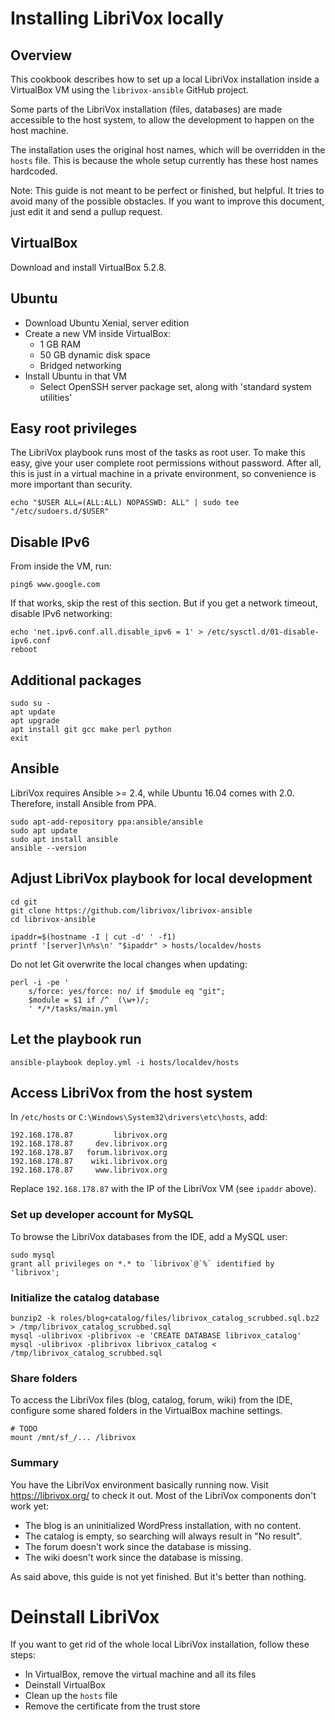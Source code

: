 # Installing LibriVox locally

## Overview

This cookbook describes how to set up a local LibriVox installation
inside a VirtualBox VM using the `librivox-ansible` GitHub project.

Some parts of the LibriVox installation (files, databases) are made
accessible to the host system, to allow the development to happen
on the host machine.

The installation uses the original host names, which will be overridden
in the `hosts` file. This is because the whole setup currently has these
host names hardcoded.

Note: This guide is not meant to be perfect or finished, but helpful.
It tries to avoid many of the possible obstacles. 
If you want to improve this document, just edit it and send a pullup
request.

## VirtualBox

Download and install VirtualBox 5.2.8.

## Ubuntu

* Download Ubuntu Xenial, server edition
* Create a new VM inside VirtualBox:
    * 1 GB RAM
    * 50 GB dynamic disk space
    * Bridged networking
* Install Ubuntu in that VM
    * Select OpenSSH server package set, along with 'standard system utilities'

## Easy root privileges

The LibriVox playbook runs most of the tasks as root user.
To make this easy, give your user complete root permissions without password.
After all, this is just in a virtual machine in a private environment,
so convenience is more important than security.

    echo "$USER ALL=(ALL:ALL) NOPASSWD: ALL" | sudo tee "/etc/sudoers.d/$USER"

## Disable IPv6

From inside the VM, run:

    ping6 www.google.com

If that works, skip the rest of this section.
But if you get a network timeout, disable IPv6 networking:

    echo 'net.ipv6.conf.all.disable_ipv6 = 1' > /etc/sysctl.d/01-disable-ipv6.conf
    reboot

## Additional packages

    sudo su -
    apt update
    apt upgrade
    apt install git gcc make perl python
    exit

## Ansible

LibriVox requires Ansible >= 2.4, while Ubuntu 16.04 comes with 2.0.
Therefore, install Ansible from PPA.

    sudo apt-add-repository ppa:ansible/ansible
    sudo apt update
    sudo apt install ansible
    ansible --version

## Adjust LibriVox playbook for local development

    cd git
    git clone https://github.com/librivox/librivox-ansible
    cd librivox-ansible

    ipaddr=$(hostname -I | cut -d' ' -f1)
    printf '[server]\n%s\n' "$ipaddr" > hosts/localdev/hosts

Do not let Git overwrite the local changes when updating:

    perl -i -pe '
        s/force: yes/force: no/ if $module eq "git";
        $module = $1 if /^  (\w+)/;
        ' */*/tasks/main.yml

## Let the playbook run

    ansible-playbook deploy.yml -i hosts/localdev/hosts

## Access LibriVox from the host system

In `/etc/hosts` or `C:\Windows\System32\drivers\etc\hosts`, add:

    192.168.178.87         librivox.org
    192.168.178.87     dev.librivox.org
    192.168.178.87   forum.librivox.org
    192.168.178.87    wiki.librivox.org
    192.168.178.87     www.librivox.org

Replace `192.168.178.87` with the IP of the LibriVox VM (see `ipaddr` above).

### Set up developer account for MySQL

To browse the LibriVox databases from the IDE, add a MySQL user:
 
    sudo mysql
    grant all privileges on *.* to `librivox`@`%` identified by 'librivox';

### Initialize the catalog database

    bunzip2 -k roles/blog+catalog/files/librivox_catalog_scrubbed.sql.bz2 > /tmp/librivox_catalog_scrubbed.sql
    mysql -ulibrivox -plibrivox -e 'CREATE DATABASE librivox_catalog'
    mysql -ulibrivox -plibrivox librivox_catalog < /tmp/librivox_catalog_scrubbed.sql

### Share folders

To access the LibriVox files (blog, catalog, forum, wiki) from the IDE,
configure some shared folders in the VirtualBox machine settings.

    # TODO
    mount /mnt/sf_/... /librivox

### Summary

You have the LibriVox environment basically running now.
Visit https://librivox.org/ to check it out.
Most of the LibriVox components don't work yet:

* The blog is an uninitialized WordPress installation, with no content.
* The catalog is empty, so searching will always result in "No result".
* The forum doesn't work since the database is missing.
* The wiki doesn't work since the database is missing.

As said above, this guide is not yet finished. But it's better than nothing.

# Deinstall LibriVox

If you want to get rid of the whole local LibriVox installation, follow these steps:
 
* In VirtualBox, remove the virtual machine and all its files
* Deinstall VirtualBox
* Clean up the `hosts` file
* Remove the certificate from the trust store
